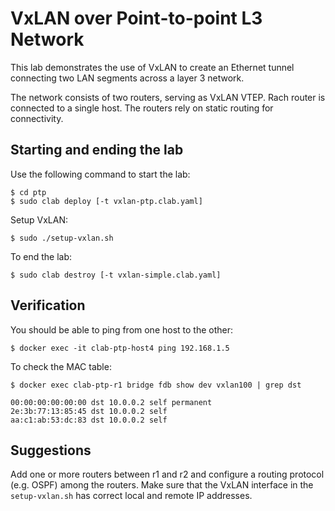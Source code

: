 # VxLAN over Point-to-point L3 Network

This lab demonstrates the use of VxLAN to create an Ethernet tunnel connecting two LAN segments across a layer 3 network.

The network consists of two routers, serving as VxLAN VTEP. Rach router is connected to a single host. The routers rely on static routing for connectivity.  

## Starting and ending the lab

Use the following command to start the lab:

```
$ cd ptp
$ sudo clab deploy [-t vxlan-ptp.clab.yaml]
```

Setup VxLAN:

```
$ sudo ./setup-vxlan.sh
```

To end the lab:

```
$ sudo clab destroy [-t vxlan-simple.clab.yaml]
```


## Verification

You should be able to ping from one host to the other:

```
$ docker exec -it clab-ptp-host4 ping 192.168.1.5
```

To check the MAC table:

```
$ docker exec clab-ptp-r1 bridge fdb show dev vxlan100 | grep dst
```

```
00:00:00:00:00:00 dst 10.0.0.2 self permanent
2e:3b:77:13:85:45 dst 10.0.0.2 self
aa:c1:ab:53:dc:83 dst 10.0.0.2 self
```

## Suggestions

Add one or more routers between r1 and r2 and configure a routing protocol (e.g. OSPF) among the routers. Make sure that the VxLAN interface in the `setup-vxlan.sh` has correct local and remote IP addresses.
